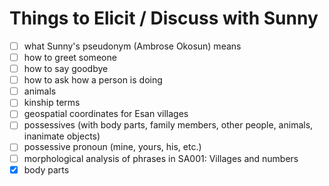 # Things to Elicit / Discuss with Sunny

- [ ] what Sunny's pseudonym (Ambrose Okosun) means
- [ ] how to greet someone
- [ ] how to say goodbye
- [ ] how to ask how a person is doing
- [ ] animals
- [ ] kinship terms
- [ ] geospatial coordinates for Esan villages
- [ ] possessives (with body parts, family members, other people, animals, inanimate objects)
- [ ] possessive pronoun (mine, yours, his, etc.)
- [ ] morphological analysis of phrases in SA001: Villages and numbers
- [x] body parts
